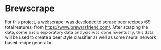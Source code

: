 # Brewscrape

For this project, a webscraper was developed to scrape beer recipes (69 total features) from https://www.brewersfriend.com/. After scraping the data, some basic exploratory data analysis was done. Eventually, this data will be used to create a beer style classifier as well as some neural network based recipe generator.
